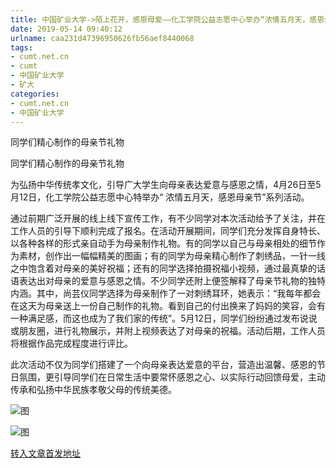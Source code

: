 ```yaml
---
title: 中国矿业大学->陌上花开，感恩母爱——化工学院公益志愿中心举办“浓情五月天，感恩母亲节”系列活动 | cumt.net.cn
date: 2019-05-14 09:40:12
urlname: caa231d47396950626fb56aef8440068
tags: 
- cumt.net.cn
- cumt
- 中国矿业大学
- 矿大
categories:
- cumt.net.cn
- 中国矿业大学
---
```



同学们精心制作的母亲节礼物

同学们精心制作的母亲节礼物

为弘扬中华传统孝文化，引导广大学生向母亲表达爱意与感恩之情，4月26日至5月12日，化工学院公益志愿中心特举办“ 浓情五月天，感恩母亲节”系列活动。

通过前期广泛开展的线上线下宣传工作，有不少同学对本次活动给予了关注，并在工作人员的引导下顺利完成了报名。在活动开展期间，同学们充分发挥自身特长、以各种各样的形式亲自动手为母亲制作礼物。有的同学以自己与母亲相处的细节作为素材，创作出一幅幅精美的图画；有的同学为母亲精心制作了刺绣品，一针一线之中饱含着对母亲的美好祝福；还有的同学选择拍摄祝福小视频，通过最真挚的话语表达出对母亲的爱意与感恩之情。不少同学还附上便签解释了母亲节礼物的独特内涵。其中，尚芸仪同学选择为母亲制作了一对刺绣耳环，她表示：“我每年都会在这天为母亲送上一份自己制作的礼物。看到自己的付出换来了妈妈的笑容，会有一种满足感，而这也成为了我们家的传统”。5月12日，同学们纷纷通过发布说说或朋友圈，进行礼物展示，并附上视频表达了对母亲的祝福。活动后期，工作人员将根据作品完成程度进行评比。

此次活动不仅为同学们搭建了一个向母亲表达爱意的平台，营造出温馨、感恩的节日氛围，更引导同学们在日常生活中要常怀感恩之心、以实际行动回馈母爱，主动传承和弘扬中华民族孝敬父母的传统美德。



![图](http://xwzx.cumt.edu.cn/_upload/article/images/dd/71/9abb34324ec195a9a0146c28c980/9e42cdf7-775c-4f6a-8dd5-5732024a3665.jpg)

![图](http://xwzx.cumt.edu.cn/_upload/article/images/dd/71/9abb34324ec195a9a0146c28c980/66c5130f-9863-4639-865b-3170303162a1.jpg)

[转入文章首发地址](http://xwzx.cumt.edu.cn/01/3d/c523a524605/page.htm)